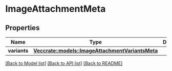# ImageAttachmentMeta

## Properties

Name | Type | Description | Notes
------------ | ------------- | ------------- | -------------
**variants** | [**Vec<crate::models::ImageAttachmentVariantsMeta>**](ImageAttachmentVariantsMeta.md) |  | 

[[Back to Model list]](../README.md#documentation-for-models) [[Back to API list]](../README.md#documentation-for-api-endpoints) [[Back to README]](../README.md)


